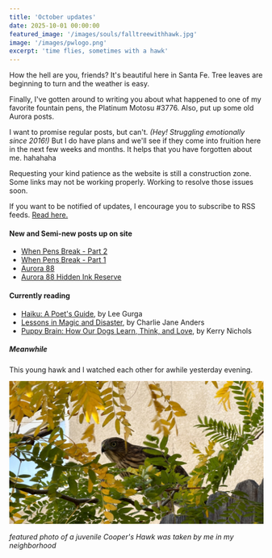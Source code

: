 ```yaml
---
title: 'October updates'
date: 2025-10-01 00:00:00
featured_image: '/images/souls/falltreewithhawk.jpg'
image: '/images/pwlogo.png'
excerpt: 'time flies, sometimes with a hawk'
---
```


How the hell are you, friends? It's beautiful here in Santa Fe. Tree leaves are beginning to turn and the weather is easy.

Finally, I've gotten around to writing you about what happened to one of my favorite fountain pens, the Platinum Motosu #3776. Also, put up some old Aurora posts.

I want to promise regular posts, but can't. <em>(Hey! Struggling emotionally since 2016!)</em> But I do have plans and we'll see if they come into fruition here in the next few weeks and months. It helps that you have forgotten about me. hahahaha

Requesting your kind patience as the website is still a construction zone. Some links may not be working properly. Working to resolve those issues soon.

If you want to be notified of updates, I encourage you to subscribe to RSS feeds. [Read here.](/subscriberss)

#### New and Semi-new posts up on site
- [When Pens Break - Part 2]( /pens/tale-of-a-vandal-pen-user-when-pens-break-part-2)
- [When Pens Break - Part 1]( /pens/tale-of-a-vandal-pen-user-when-pens-break-part-1)
- [Aurora 88]( /pens/tale-of-a-vandal-pen-collector-aurora-88)
- [Aurora 88 Hidden Ink Reserve]( /pens/aurora-hidden-ink-reserve)

#### Currently reading
- [Haiku: A Poet's Guide](https://www.goodreads.com/book/show/211517.Haiku?from_search=true&from_srp=true&qid=ZtQjo3SgrZ&rank=1), by Lee Gurga
- [Lessons in Magic and Disaster](https://www.charliejaneanders.com), by Charlie Jane Anders
- [Puppy Brain: How Our Dogs Learn, Think, and Love](https://www.goodreads.com/book/show/195391644-puppy-brain?from_search=true&from_srp=true&qid=lgja9574PB&rank=1), by Kerry Nichols

##### Meanwhile
This young hawk and I watched each other for awhile yesterday evening.

![featured photo: Immature Cooper's Hawk]( /images/souls/falltreewithhawk.jpg)

*featured photo of a juvenile Cooper's Hawk was taken by me in my neighborhood*